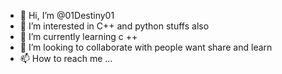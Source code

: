 - 👋 Hi, I’m @01Destiny01
- 👀 I’m interested in  C++ and python stuffs also
- 🌱 I’m currently learning c ++
- 💞️ I’m looking to collaborate with people want share and learn
- 📫 How to reach me ...

<!---
01Destiny01/01Destiny01 is a ✨ special ✨ repository because its `README.md` (this file) appears on your GitHub profile.
You can click the Preview link to take a look at your changes.
--->
